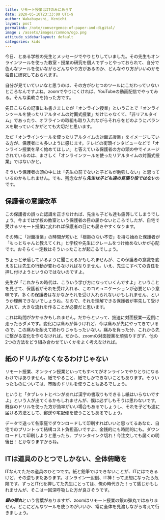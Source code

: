 ```yaml
---
title: リモート授業はITのみにあらず
date: 2020-05-10T23:33:00 UTC+9
author: Wakabayashi, Kenichi
layout: post
permalink: /note/convergence-of-paper-and-digital/
image : /assets/images/common/ogp.png
attitude_sidebarlayout: default
categories: kids
---
```

今日、とある学校の先生とメッセージでやりとりしていました。その先生もオンラインツールを使った教室・授業の研究を個人でずっとやっておられて、自分で色んなツールを使いながらどんなやり方があるのか、どんなやり方がいいのかを独自に研究しておられます。

自分が見ていていいなと思うのは、その方がひとつのツールにこだわっていないところなんですよね。zoomでやりにくければ、YouTubeの動画配信でやってみる。そんな柔軟さを持った方です。

先日こちらの記事にも書きましたが「オンライン授業」ということで「オンラインツールを使ったリアルタイムの対面式授業」だけじゃなくて、「非リアルタイム」であったり、オフラインの取組も取り入れながらそれらをどのようにバランスを取っていくかがとても大切だと思います。

ただ「オンラインツールを使ったリアルタイムの対面式授業」をイメージしている方が、保護者にも多いように感じます。テレビの街頭インタビューなどで「オンライン授業を早く始めてほしい」と答えている保護者の方の頭の中でイメージされているのは、まさしく「オンラインツールを使ったリアルタイムの対面式授業」ではないかと。

そういう保護者の頭の中には「先生の前でないと子どもが勉強しない」と思っているのかもしれません。でも、残念ながら***先生は子ども達の見張り役ではない***のです。

## 保護者の意識改革
この保護者の誤った認識を正さなければ、先生も子ども達も疲弊してしまうでしょう。今までは学校の教室という保護者の目の届かないところでしたが、自宅で受けるリモート授業に変われば保護者の目にも届きやすくなります。

その時に「対面授業」の時間が短いと「根拠のない不安」を持ち始めた保護者が「もっとちゃんと教えてくれ」と学校や先生にクレームをつけ始めないかが心配です。おそらく一定数はそういったことが起こるでしょう。

ちょっと矛盾しているように聞こえるかもしれませんが、この保護者の意識を変えるには先生の行動が変わらなければなりません。いえ、先生にすべての責任を押し付けようというのではないのですよ。

先生が「これからの時代は、こういう学び方になっていくんですよ」ということを見せて、保護者がそれを受け入れる、このコミュニケーションが必要という意味です。多くの保護者はなかなかそれを受け入れられないかもしれません、というか理解できないでしょうね。なので、それを理解できる保護者が率先して受け入れて、大きな流れを作ることが必要だと思います。

これは時間がかかるかもしれません。だからといって、拙速に対面授業一辺倒に走ったらダメです。変化には痛みが伴うけれど、今は痛みが先にやってきているので、この痛みを耐えて終わりじゃもったいない。痛みを負った分、これから先に繋がる変化を作らなければ。だから、zoomの対面授業を頑張りすぎず、他の2つの方法をどう組み合わせていくかをよく考えなければ。

## 紙のドリルがなくなるわけじゃない
リモート授業、オンライン授業といってもすべてがオンラインでやりとりになるわけではありません。紙でやること、紙でしかできないこともあります。そういったものについては、市販のドリルを使うこともあるでしょう。

というと「タブレットとペンがあれば漢字の書取りもできるし紙はいらないですよ」という人が出てくるかもしれませんが、僕は必ずしもそうは思わないです。既存のドリルを使った方が効率がいい場合もあるでしょうし、それを子ども達に届ける方法として、郵送や宅配便を使うこともあるでしょう。

データで送って各家庭でダウンロードして印刷すればいいと思ってるあなた、自宅でのプリントって結構コスト負担高いですよ、金銭的にも時間的にも。ダウンロードして印刷しようと思ったら、プリンタインク切れ！今注文しても届くの明後日！とかなりますからね。

## ITは道具のひとつでしかない、全体俯瞰を
ITなんてただの道具のひとつです。紙と鉛筆ではできないことが、ITにはできるけど、その逆もまたあります。オンライン一辺倒、IT神！って思想になったら危険です。ずっとIT化を押してた先生にとっては、俺の時代きた！って感じかもしれませんが、そこは一回深呼吸した方が良さそうです。

***銀の弾丸***という言葉がありますが、zoomはリモート授業の銀の弾丸ではありません。どこにどんなツールを使うのがいいか、常に全体を見渡しながら考えて行きましょう。